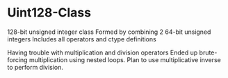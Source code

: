 # Uint128-Class
128-bit unsigned integer class
  Formed by combining 2 64-bit unsigned integers
  Includes all operators and ctype definitions
  
Having trouble with multiplication and division operators
  Ended up brute-forcing multiplication using nested loops.
  Plan to use multiplicative inverse to perform division.
